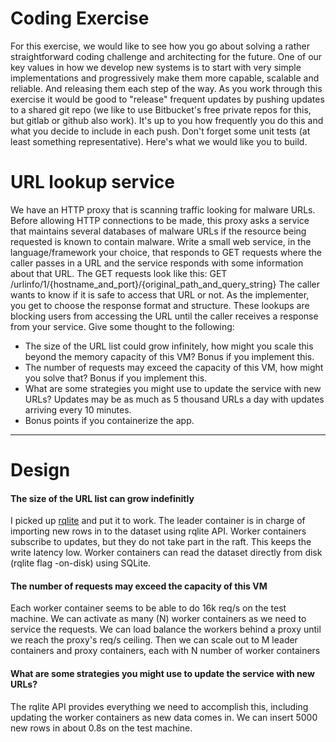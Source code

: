 
# Coding Exercise
For this exercise, we would like to see how you go about solving a rather straightforward coding challenge and
architecting for the future. One of our key values in how we develop new systems is to start with very simple
implementations and progressively make them more capable, scalable and reliable. And releasing them each step of
the way. As you work through this exercise it would be good to "release" frequent updates by pushing updates to a
shared git repo (we like to use Bitbucket's free private repos for this, but gitlab or github also work). It's up to you
how frequently you do this and what you decide to include in each push. Don't forget some unit tests (at least
something representative).
Here's what we would like you to build.
# URL lookup service
We have an HTTP proxy that is scanning traffic looking for malware URLs. Before allowing HTTP connections to be
made, this proxy asks a service that maintains several databases of malware URLs if the resource being requested is
known to contain malware.
Write a small web service, in the language/framework your choice, that responds to GET requests where the caller
passes in a URL and the service responds with some information about that URL. The GET requests look like this:
GET /urlinfo/1/{hostname_and_port}/{original_path_and_query_string}
The caller wants to know if it is safe to access that URL or not. As the implementer, you get to choose the response
format and structure. These lookups are blocking users from accessing the URL until the caller receives a response
from your service.
Give some thought to the following:

- The size of the URL list could grow infinitely, how might you scale this beyond the memory capacity of this
VM? Bonus if you implement this.
- The number of requests may exceed the capacity of this VM, how might you solve that? Bonus if you
implement this.
- What are some strategies you might use to update the service with new URLs? Updates may be as much as 5
thousand URLs a day with updates arriving every 10 minutes.
- Bonus points if you containerize the app.
---
# Design
#### The size of the URL list can grow indefinitly
I picked up [rqlite](https://github.com/rqlite/rqlite) and put it to work. The leader container is in charge of importing new rows in to the dataset using rqlite API. Worker containers subscribe to updates, but they do not take part in the raft. This keeps the write latency low. Worker containers can read the dataset directly from disk (rqlite flag -on-disk) using SQLite.
#### The number of requests may exceed the capacity of this VM
Each worker container seems to be able to do 16k req/s on the test machine. We can activate as many (N) worker containers as we need to service the requests. We can load balance the workers behind a proxy until we reach the proxy's req/s ceiling. Then we can scale out to M leader containers and proxy containers, each with N number of worker containers
#### What are some strategies you might use to update the service with new URLs?
The rqlite API provides everything we need to accomplish this, including updating the worker containers as new data comes in. We can insert 5000 new rows in about 0.8s on the test machine.
